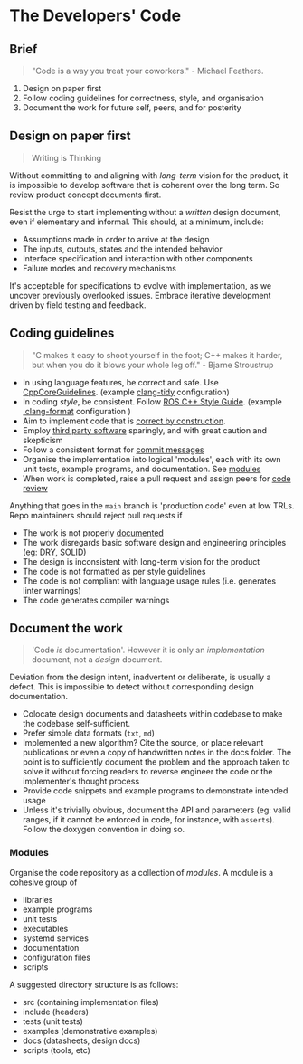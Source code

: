 # The Developers' Code

## Brief

> "Code is a way you treat your coworkers." - Michael Feathers.

1. Design on paper first
1. Follow coding guidelines for correctness, style, and organisation
1. Document the work for future self, peers, and for posterity

## Design on paper first

> Writing is Thinking

Without committing to and aligning with _long-term_ vision for the product, it is impossible to develop software that is coherent over the long term. So review product concept documents first.

Resist the urge to start implementing without a _written_ design document, even if elementary and informal. This should, at a minimum, include:

- Assumptions made in order to arrive at the design
- The inputs, outputs, states and the intended behavior
- Interface specification and interaction with other components
- Failure modes and recovery mechanisms

It's acceptable for specifications to evolve with implementation, as we uncover previously overlooked issues. Embrace iterative development driven by field testing and feedback.

## Coding guidelines

> "C makes it easy to shoot yourself in the foot; C++ makes it harder, but when you do it blows your whole leg off." - Bjarne Stroustrup

- In using language features, be correct and safe. Use [CppCoreGuidelines](https://github.com/isocpp/CppCoreGuidelines). (example [clang-tidy](.clang-tidy) configuration)
- In coding _style_, be consistent. Follow [ROS C++ Style Guide](https://wiki.ros.org/CppStyleGuide). (example [.clang-format](.clang-format) configuration )
- Aim to implement code that is [correct by construction](correct_by_construction.md).
- Employ [third party software](third_party.md) sparingly, and with great caution and skepticism
- Follow a consistent format for [commit messages](commit_messages.md)
- Organise the implementation into logical 'modules', each with its own unit tests, example programs, and documentation. See [modules](#modules)
- When work is completed, raise a pull request and assign peers for [code review](code_reviews.md)

Anything that goes in the `main` branch is 'production code' even at low TRLs. Repo maintainers should reject pull requests if

- The work is not properly [documented](#document-the-work)
- The work disregards basic software design and engineering principles (eg: [DRY](https://en.wikipedia.org/wiki/Don%27t_repeat_yourself), [SOLID](https://en.wikipedia.org/wiki/SOLID))
- The design is inconsistent with long-term vision for the product
- The code is not formatted as per style guidelines
- The code is not compliant with language usage rules (i.e. generates linter warnings)
- The code generates compiler warnings

## Document the work

> 'Code _is_ documentation'. However it is only an _implementation_ document, not a _design_ document.

Deviation from the design intent, inadvertent or deliberate, is usually a defect. This is impossible to detect without
corresponding design documentation.

- Colocate design documents and datasheets within codebase to make the codebase self-sufficient.
- Prefer simple data formats (`txt`, `md`)
- Implemented a new algorithm? Cite the source, or place relevant publications or even a copy of handwritten notes in the docs folder. The point is to sufficiently document the problem and the approach taken to solve it without forcing readers to reverse engineer the code or the implementer's thought process
- Provide code snippets and example programs to demonstrate intended usage
- Unless it's trivially obvious, document the API and parameters (eg: valid ranges, if it cannot be enforced in code, for instance, with `asserts`). Follow the doxygen convention in doing so.

### Modules

Organise the code repository as a collection of _modules_. A module is a cohesive group of

- libraries
- example programs
- unit tests
- executables
- systemd services
- documentation
- configuration files
- scripts

A suggested directory structure is as follows:

- src (containing implementation files)
- include (headers)
- tests (unit tests)
- examples (demonstrative examples)
- docs (datasheets, design docs)
- scripts (tools, etc)